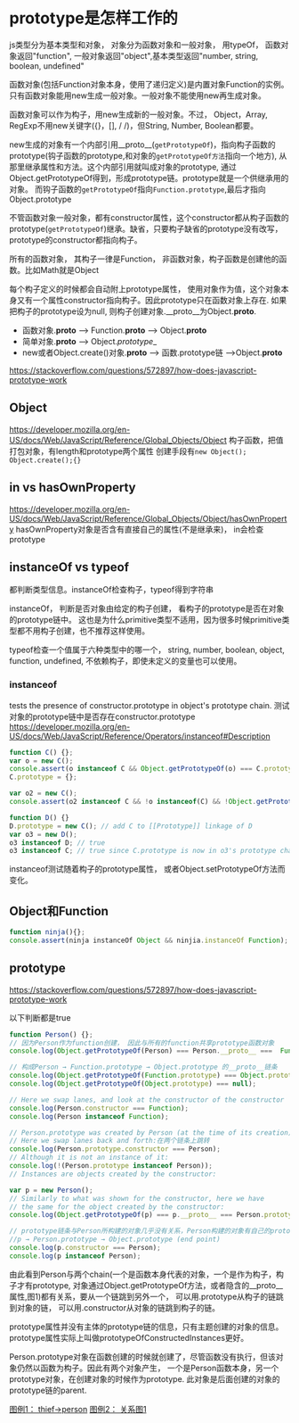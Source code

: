 # prototype是怎样工作的

js类型分为基本类型和对象， 对象分为函数对象和一般对象， 用typeOf， 函数对象返回"function", 一般对象返回"object",基本类型返回"number, string, boolean, undefined"

函数对象(包括Function对象本身，使用了递归定义)是内置对象Function的实例。只有函数对象能用new生成一般对象。一般对象不能使用new再生成对象。

函数对象可以作为构子，用new生成新的一般对象。不过， Object，Array, RegExp不用new关键字({}，[], / /)，但String, Number, Boolean都要。

new生成的对象有一个内部引用__proto__(`getPrototypeOf`)，指向构子函数的prototype(钩子函数的prototype,和对象的`getPrototypeOf方法`指向一个地方), 从那里继承属性和方法。这个内部引用就叫成对象的prototype, 通过Object.getPrototypeOf得到，形成prototype链。prototype就是一个供继承用的对象。 而钩子函数的`getPrototypeOf`指向`Function.prototype`,最后才指向Object.prototype

不管函数对象一般对象，都有constructor属性，这个constructor都从构子函数的prototype(`getPrototypeOf`)继承。缺省，只要构子缺省的prototype没有改写，prototype的constructor都指向构子。

所有的函数对象， 其构子一律是Function， 非函数对象，构子函数是创建他的函数。比如Math就是Object

每个构子定义的时候都会自动附上prototype属性， 使用对象作为值，这个对象本身又有一个属性constructor指向构子。因此prototype只在函数对象上存在. 如果把构子的prototype设为null, 则构子创建对象.__proto__为Object.__proto__.

+ 函数对象.__proto__ --> Function.__proto__ --> Object.__proto__
+ 简单对象.__proto__ --> Object._prototype__
+ new或者Object.create()对象.__proto__ --> 函数.prototype链 -->Object.__proto__

<https://stackoverflow.com/questions/572897/how-does-javascript-prototype-work>

## Object

<https://developer.mozilla.org/en-US/docs/Web/JavaScript/Reference/Global_Objects/Object>
构子函数，把值打包对象，有length和prototype两个属性
创建手段有`new Object(); Object.create();{}`

## in vs hasOwnProperty

<https://developer.mozilla.org/en-US/docs/Web/JavaScript/Reference/Global_Objects/Object/hasOwnProperty>
hasOwnProperty对象是否含有直接自己的属性(不是继承来)， in会检查prototype

## instanceOf vs typeof

都判断类型信息。instanceOf检查构子，typeof得到字符串

instanceOf， 判断是否对象由给定的构子创建， 看构子的prototype是否在对象的prototype链中。
这也是为什么primitive类型不适用，因为很多时候primitive类型都不用构子创建，也不推荐这样使用。

typeof检查一个值属于六种类型中的哪一个， string, number, boolean, object, function, undefined, 不依赖构子，即使未定义的变量也可以使用。

### instanceof

tests the presence of constructor.prototype in object's prototype chain.
测试对象的prototype链中是否存在constructor.prototype
<https://developer.mozilla.org/en-US/docs/Web/JavaScript/Reference/Operators/instanceof#Description>

```javascript
function C() {};
var o = new C();
console.assert(o instanceof C && Object.getPrototypeOf(o) === C.prototype && o instanceof Object && C.prototype instanceof Object);
C.prototype = {};

var o2 = new C();
console.assert(o2 instanceof C && !o instanceof(C) && !Object.getPrototypeOf(o) !== C.prototype)

function D() {}
D.prototype = new C(); // add C to [[Prototype]] linkage of D
var o3 = new D();
o3 instanceof D; // true
o3 instanceof C; // true since C.prototype is now in o3's prototype chain
```

instanceof测试随着构子的prototype属性， 或者Object.setPrototypeOf方法而变化。

## Object和Function

```javascript
function ninja(){};
console.assert(ninja instanceOf Object && ninjia.instanceOf Function);
```

## prototype

<https://stackoverflow.com/questions/572897/how-does-javascript-prototype-work>

以下判断都是true

```javascript
function Person() {};
// 因为Person作为function创建， 因此与所有的function共享prototype函数对象
console.log(Object.getPrototypeOf(Person) === Person.__proto__ ===  Function.prototype);

// 构成Person → Function.prototype → Object.prototype 的__proto__链条
console.log(Object.getPrototypeOf(Function.prototype) === Object.prototype);
console.log(Object.getPrototypeOf(Object.prototype) === null);

// Here we swap lanes, and look at the constructor of the constructor
console.log(Person.constructor === Function);
console.log(Person instanceof Function);

// Person.prototype was created by Person (at the time of its creation)
// Here we swap lanes back and forth:在两个链条上跳转
console.log(Person.prototype.constructor === Person);
// Although it is not an instance of it:
console.log(!(Person.prototype instanceof Person));
// Instances are objects created by the constructor:

var p = new Person();
// Similarly to what was shown for the constructor, here we have
// the same for the object created by the constructor:
console.log(Object.getPrototypeOf(p) === p.__proto__ === Person.prototype);

// prototype链条与Person所构建的对象几乎没有关系，Person构建的对象有自己的prototype链条
//p → Person.prototype → Object.prototype (end point)
console.log(p.constructor === Person);
console.log(p instanceof Person);
```

由此看到Person与两个chain(一个是函数本身代表的对象，一个是作为构子，构子才有prototype, 对象通过Object.getPrototypeOf方法，或者隐含的__proto__属性,图1)都有关系，要从一个链跳到另外一个， 可以用.prototype从构子的链跳到对象的链， 可以用.constructor从对象的链跳到构子的链。

prototype属性并没有主体的prototype链的信息，只有主题创建的对象的信息。prototype属性实际上叫做prototypeOfConstructedInstances更好。

Person.prototype对象在函数创建的时候就创建了，尽管函数没有执行，但该对象仍然以函数为构子。因此有两个对象产生， 一个是Person函数本身，另一个prototype对象，在创建对象的时候作为prototype. 此对象是后面创建的对象的prototype链的parent.

[图例1： thief->person](https://i.stack.imgur.com/m5DXc.png)
[图例2： 关系图1](https://i.stack.imgur.com/2tGyY.jpg)